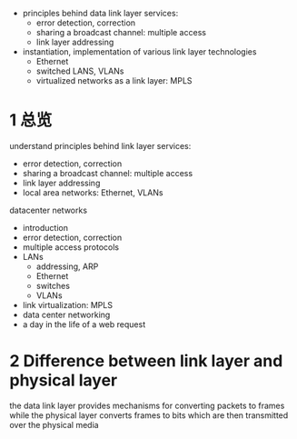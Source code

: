 
- principles behind data link layer services:
    - error detection, correction
    - sharing a broadcast channel: multiple access
    - link layer addressing
- instantiation, implementation of various link layer technologies
    - Ethernet
    - switched LANS, VLANs
    - virtualized networks as a link layer: MPLS



# 1 总览 

understand principles behind link layer services:
- error detection, correction
- sharing a broadcast channel: multiple access
- link layer addressing
- local area networks: Ethernet, VLANs


datacenter networks

- introduction
- error detection, correction
- multiple access protocols
- LANs
    - addressing, ARP
    - Ethernet
    - switches
    - VLANs
- link virtualization: MPLS
- data center networking
- a day in the life of a web request

# 2 Difference between link layer and physical layer


the data link layer provides mechanisms for converting packets to frames while the physical layer converts frames to bits which are then transmitted over the physical media






